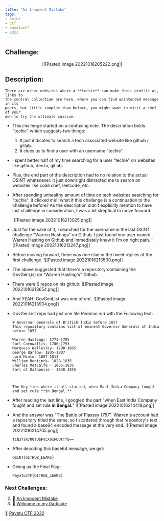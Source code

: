 ```yaml
---
title: "An Innocent Mistake"
tags:
- osint
- ctf
- payatuctf
- 2022
---
```


## Challenge:
<center>
![[Pasted image 20221016205222.png]]
</center>

## Description:
```
There are other websites where a **techie** can make their profile at, links to 
the central collection are here, where you can find unintended message in its 
peers, but little complex than before, you might want to visit a chef of your 
own to try the ultimate cuisine.
```

- This challenge started on a confusing note. The description bolds "techie" which suggests two things: 
	1. It just indicates to search a tech associated website like github / gitlab. 
	2. It clues us to find a user with an username "techie".
- I spent better half of my time searching for a user "techie" on websites like github, dev.to, gitlab. 
- Plus, the end part of the description had to no relation to the actual OSINT whatsoever. It just downright distracted me to search on websites like code chef, leetcode, etc.
- After spending unhealthy amount of time on tech websites searching for "techie", it clicked me!! what if this challenge is a continuation to the challenge before? As the description didn't explicitly mention to have last challenge in consideration, I was a bit skeptical to move forward.

	![[Pasted image 20221016213025.png]]
- Just for the sake of it, I searched for the username in the last OSINT challenge "Warren Hastings" on Github. I just found one user named Warren Hasting on Github and immediately knew it I'm on right path.
![[Pasted image 20221016213247.png]]

- Before moving forward, there was one clue in the tweet replies of the first challenge.
![[Pasted image 20221016213500.png]]
- The above suggested that there's a repository containing the GovGenList on "Warren Hasting's" Github.
- There were 6 repos on his github:
![[Pasted image 20221016213654.png]]
- And YEAH! GovGenList was one of em'. 
![[Pasted image 20221016213904.png]]
- GovGenList repo had just one file _Readme.md_ with the Following text:
	```
	# Governor Generals of British India before 1857
	This repository contains list of eminent Governor Generals of India before 1857
	
	Warren Hastings- 1773-1785
	Earl Cornwallis- 1786-1793
	Marquess Wellesley- 1798-1805
	George Barlow- 1805-1807
	Lord Minto- 1807-1813
	William Bentinck- 1828-1835
	Charles MetCalfe - 1835-1836
	Earl of Dalhousie - 1848-1856
	
	
	
	The Key lies where it all started, when East India Company fought and set rule **in Bengal.**
	```
- After reading the last line, I googled the part "when East India Company fought and set rule **in Bengal.**"
![[Pasted image 20221016214418.png]]
- And the answer was "The Battle of Plassey _*1757*_". Warren's account had a repository titled the same, so I scattered through that repository's text and found a base64 encoded message at the very end.
	![[Pasted image 20221016214705.png]]

	```
	T1NJTlR7R0lUSFVCX0xFQUtTfQ==
	```

- After decoding this base64 message, we get:
	```
	OSINT{GITHUB_LEAKS}
	```
- Giving us the Final Flag:

	```
	PayatuCTF{GITHUB_LEAKS}
	```

### Next Challenges:
2. 📁  [An Innocent Mistake](An%20Innocent%20Mistake.md)
3. 📁  [Welcome to my Darkside](Welcome%20to%20my%20Darkside.md)

📁  [Payatu CTF 2022](notes/Payatu_CTF/Payatu_ctf.md)